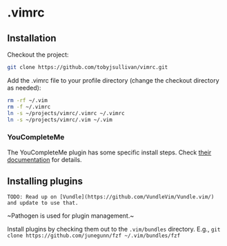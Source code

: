 # .vimrc

## Installation

Checkout the project:

```sh
git clone https://github.com/tobyjsullivan/vimrc.git
```

Add the .vimrc file to your profile directory (change the checkout directory as needed):

```sh
rm -rf ~/.vim
rm -f ~/.vimrc
ln -s ~/projects/vimrc/.vimrc ~/.vimrc
ln -s ~/projects/vimrc/.vim ~/.vim
```

### YouCompleteMe

The YouCompleteMe plugin has some specific install steps. Check [their 
documentation](https://github.com/Valloric/YouCompleteMe/blob/master/README.md#installation) for details.

## Installing plugins

```
TODO: Read up on [Vundle](https://github.com/VundleVim/Vundle.vim/) and update to use that.
```

~Pathogen is used for plugin management.~

Install plugins by checking them out to the `.vim/bundles` directory. 
E.g., `git clone https://github.com/junegunn/fzf ~/.vim/bundles/fzf`
